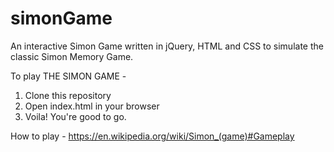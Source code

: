 # simonGame
An interactive Simon Game written in jQuery, HTML and CSS to simulate the classic Simon Memory Game.

To play THE SIMON GAME -
1. Clone this repository 
2. Open index.html in your browser
3. Voila! You're good to go.

How to play - https://en.wikipedia.org/wiki/Simon_(game)#Gameplay
